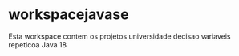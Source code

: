 # workspacejavase
Esta workspace contem os projetos
universidade
decisao
variaveis
repeticoa
Java 18
